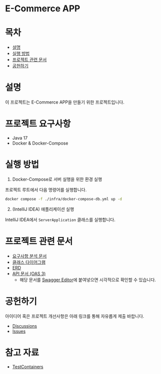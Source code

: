 # E-Commerce APP

# 목차

- [설명](#설명)
- [실행 방법](#실행-방법)
- [프로젝트 관련 문서](#프로젝트-관련-문서)
- [공헌하기](#공헌하기)

# 설명

이 프로젝트는 E-Commerce APP을 만들기 위한 프로젝트입니다.

# 프로젝트 요구사항

- Java 17
- Docker & Docker-Compose

# 실행 방법

1. Docker-Compose로 서버 실행을 위한 환경 실행

프로젝트 루트에서 다음 명령어를 실행합니다.
```bash
docker compose -f ./infra/docker-compose-db.yml up -d
```

2. (IntelliJ IDEA) 애플리케이션 실행

IntelliJ IDEA에서 `ServerApplication` 클래스를 실행합니다.

# 프로젝트 관련 문서

- [요구사항 분석 문서](./docs/requirements_analysis.md)
- [클래스 다이어그램](./docs/class-diagram.md)
- [ERD](./docs/erd.md)
- [API 문서 (OAS 3)](./docs/e-commerce-api.yml)
  - 해당 문서를 [Swagger Editor](https://editor.swagger.io/)에 붙여넣으면 시각적으로 확인할 수 있습니다.

# 공헌하기

아이디어 혹은 프로젝트 개선사항은 아래 링크를 통해 자유롭게 제출 바랍니다.

- [Discussions](https://github.com/leesh5000/hhplus-server/discussions)
- [Issues](https://github.com/leesh5000/hhplus-server/issues)

# 참고 자료

- [TestContainers](https://testcontainers.com/)
